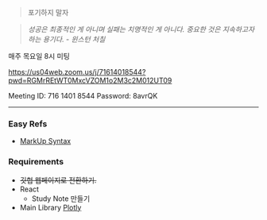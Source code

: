>포기하지 말자

>*성공은 최종적인 게 아니며 실패는 치명적인 게 아니다. 중요한 것은 지속하고자 하는 용기다. - 윈스턴 처칠*

매주 목요일 8시 미팅

https://us04web.zoom.us/j/71614018544?pwd=RGMrREtWT0MxcVZOM1o2M3c2M012UT09

Meeting ID: 716 1401 8544
Password: 8avrQK

---
### Easy Refs
* [MarkUp Syntax](https://guides.github.com/features/mastering-markdown/)

### Requirements
* ~~깃헙 웹페이지로 전환하기.~~
* React
  * Study Note 만들기
* Main Library [Plotly](https://plotly.com/javascript/getting-started/#start-plotting)
